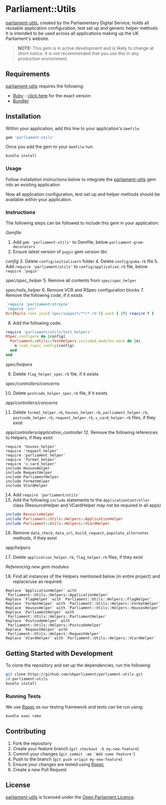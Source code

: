 # Parliament::Utils

[parliament-utils][parliament-utils], created by the Parliamentary Digital Service, holds all reusable application configuration, test set up and generic helper methods. It is intended to be used across all applications making up the UK Parliament's website.

> **NOTE:** This gem is in active development and is likely to change at short notice. It is not recommended that you use this in any production environment.

## Requirements

[parliament-utils][parliament-utils] requires the following:

* [Ruby][ruby] - [click here][ruby-version] for the exact version
* [Bundler][bundler]

## Installation

Within your application, add this line to your application's `Gemfile`:

```ruby
gem 'parliament-utils'
```

Once you add the gem to your `Gemfile` run:

```ruby
bundle install
```

### Usage

Follow installation instructions below to integrate the [parliament-utils][parliament-utils] gem into an existing application

Now all application configuration, test set up and helper methods should be available within your application.

### Instructions

The following steps can be followed to include this gem in your application:

*Gemfile*

1. Add `gem 'parliament-utils'` to Gemfile, below `parliament-grom-decorators`
2. Ensure latest version of `pugin` gem _version tbc_

*config*
3. Delete `config/initializers` folder
4. Delete `config/puma.rb` file
5. Add `require 'parliament/utils'` to `config/application.rb` file, below `require 'pugin'`

*spec/spec_helper*
5. Remove all contents from `spec/spec_helper`

*spec/rails_helper*
6. Remove VCR and RSpec configuration blocks
7. Remove the following code, if it exists

```ruby
`require 'parliament/ntriple'`
`require 'vcr'`
Dir[Rails.root.join('spec/support/**/*.rb')].each { |f| require f }
```

8. Add the following code:

```ruby
require 'parliament/utils/test_helpers'
RSpec.configure do |config|
  Parliament::Utils::TestHelpers.included_modules.each do |m|
    m.load_rspec_config(config)
  end
end
```

*spec/helpers*

9. Delete `flag_helper_spec.rb` file, if it exists

*spec/controllers/concerns*

10. Delete `postcode_helper_spec.rb` file, if it exists

*app/controllers/concerns*

11. Delete `format_helper.rb`, `houses_helper.rb`, `parliament_helper.rb`, `postcode_helper.rb`, `request_helper.rb`, `v_card_helper.rb` files, if they exist

*app/controllers/application_controller*
12. Remove the following references to Helpers, if they exist

```
require 'houses_helper'
require 'request_helper'
require 'parliament_helper'
require 'format_helper'
require 'v_card_helper'
include HousesHelper
include RequestHelper
include ParliamentHelper
include FormatHelper
include VCardHelper
```

14. Add `require 'parliament/utils'`
15. Add the following `include` statements to the `ApplicationController` class (ResourceHelper and VCardHelper may not be required in all apps)

```ruby
include ResourceHelper
include Parliament::Utils::Helpers::ApplicationHelper
include Parliament::Utils::Helpers::VCardHelper
```

16. Remove `data_check`, `data_url`, `build_request`, `populate_alternates` methods, if they exist

*app/helpers*

17. Delete `application_helper.rb`, `flag_helper.rb` files, if they exist

*Referencing new gem modules*

18. Find all instances of the Helpers mentioned below (in entire project) and replace/use as required:

```
Replace `ApplicationHelper` with `Parliament::Utils::Helpers::ApplicationHelper`
Replace `FlagHelper` with `Parliament::Utils::Helpers::FlagHelper`
Replace `FormatHelper` with `Parliament::Utils::Helpers::FormatHelper`
Replace `HousesHelper` with `Parliament::Utils::Helpers::HousesHelper`
Replace `ParliamentHelper` with `Parliament::Utils::Helpers::ParliamentHelper`
Replace `PostcodeHelper` with `Parliament::Utils::Helpers::PostcodeHelper`
Replace `RequestHelper` with `Parliament::Utils::Helpers::RequestHelper`
Replace `VCardHelper` with `Parliament::Utils::Helpers::VCardHelper`
```

## Getting Started with Development

To clone the repository and set up the dependencies, run the following:

```bash
git clone https://github.com/ukparliament/parliament-utils.git
cd parliament-utils
bundle install
```

### Running Tests

We use [Rspec][rspec] as our testing framework and tests can be run using:

```bash
bundle exec rake
```

## Contributing

1. Fork the repository
2. Create your feature branch (`git checkout -b my-new-feature`)
3. Commit your changes (`git commit -am 'Add some feature'`)
4. Push to the branch (`git push origin my-new-feature`)
5. Ensure your changes are tested using [Rspec][rspec]
6. Create a new Pull Request

## License

[parliament-utils][parliament-utils] is licensed under the [Open Parliament Licence][info-license].

[ruby]:                   https://www.ruby-lang.org/en/
[bundler]:                http://bundler.io
[rspec]:                  http://rspec.info
[parliament-utils]: 	    https://github.com/ukparliament/parliament.uk-parliament-utils
[pds]:                    https://www.parliament.uk/mps-lords-and-offices/offices/bicameral/parliamentary-digital-service/
[ruby-version]:           https://github.com/ukparliament/pugin/blob/master/.ruby-version
[rails]:                  http://rubyonrails.org
[haml]:                   http://haml.info

[info-travis]:            https://travis-ci.org/ukparliament/pugin
[shield-travis]:          https://img.shields.io/travis/ukparliament/pugin.svg

[info-coveralls]:         https://coveralls.io/github/ukparliament/pugin
[shield-coveralls]:       https://img.shields.io/coveralls/ukparliament/pugin.svg

[info-license]:           http://www.parliament.uk/site-information/copyright/open-parliament-licence/
[shield-license]:         https://img.shields.io/badge/license-Open%20Parliament%20Licence-blue.svg
